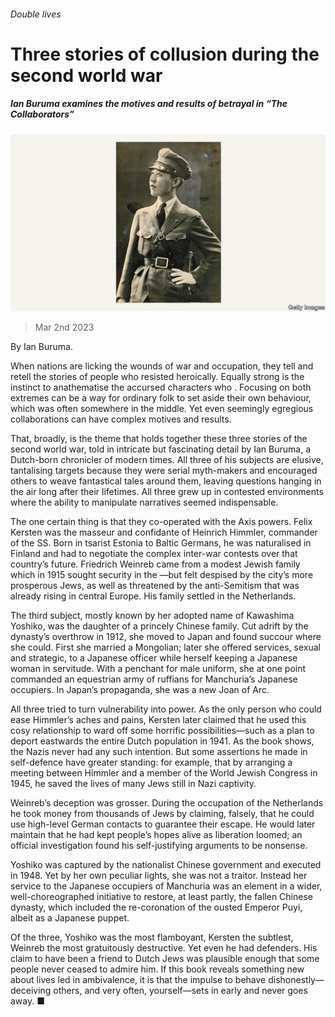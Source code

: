 ###### Double lives

# Three stories of collusion during the second world war 

##### Ian Buruma examines the motives and results of betrayal in “The Collaborators” 

![image](images/20230304_CUP502.jpg) 

> Mar 2nd 2023 

By Ian Buruma. 

When nations are licking the wounds of war and occupation, they tell and retell the stories of people who resisted heroically. Equally strong is the instinct to anathematise the accursed characters who . Focusing on both extremes can be a way for ordinary folk to set aside their own behaviour, which was often somewhere in the middle. Yet even seemingly egregious collaborations can have complex motives and results.

That, broadly, is the theme that holds together these three stories of the second world war, told in intricate but fascinating detail by Ian Buruma, a  Dutch-born chronicler of modern times. All three of his subjects are elusive, tantalising targets because they were serial myth-makers and encouraged others to weave fantastical tales around them, leaving questions hanging in the air long after their lifetimes. All three grew up in contested environments where the ability to manipulate narratives seemed indispensable.

The one certain thing is that they co-operated with the Axis powers. Felix Kersten was the masseur and confidante of Heinrich Himmler, commander of the SS. Born in tsarist Estonia to Baltic Germans, he was naturalised in Finland and had to negotiate the complex inter-war contests over that country’s future. Friedrich Weinreb came from a modest Jewish family which in 1915 sought security in the —but felt despised by the city’s more prosperous Jews, as well as threatened by the anti-Semitism that was already rising in central Europe. His family settled in the Netherlands.

The third subject, mostly known by her adopted name of Kawashima Yoshiko, was the daughter of a princely Chinese family. Cut adrift by the dynasty’s overthrow in 1912, she moved to Japan and found succour where she could. First she married a Mongolian; later she offered services, sexual and strategic, to a Japanese officer while herself keeping a Japanese woman in servitude. With a penchant for male uniform, she at one point commanded an equestrian army of ruffians for Manchuria’s Japanese occupiers. In Japan’s propaganda, she was a new Joan of Arc.

All three tried to turn vulnerability into power. As the only person who could ease Himmler’s aches and pains, Kersten later claimed that he used this cosy relationship to ward off some horrific possibilities—such as a plan to deport eastwards the entire Dutch population in 1941. As the book shows, the Nazis never had any such intention. But some assertions he made in self-defence have greater standing: for example, that by arranging a meeting between Himmler and a member of the World Jewish Congress in 1945, he saved the lives of many Jews still in Nazi captivity.

Weinreb’s deception was grosser. During the occupation of the Netherlands he took money from thousands of Jews by claiming, falsely, that he could use high-level German contacts to guarantee their escape. He would later maintain that he had kept people’s hopes alive as liberation loomed; an official investigation found his self-justifying arguments to be nonsense.

Yoshiko was captured by the nationalist Chinese government and executed in 1948. Yet by her own peculiar lights, she was not a traitor. Instead her service to the Japanese occupiers of Manchuria was an element in a wider, well-choreographed initiative to restore, at least partly, the fallen Chinese dynasty, which included the re-coronation of the ousted Emperor Puyi, albeit as a Japanese puppet. 

Of the three, Yoshiko was the most flamboyant, Kersten the subtlest, Weinreb the most gratuitously destructive. Yet even he had defenders. His claim to have been a friend to Dutch Jews was plausible enough that some people never ceased to admire him. If this book reveals something new about lives led in ambivalence, it is that the impulse to behave dishonestly—deceiving others, and very often, yourself—sets in early and never goes away. ■


